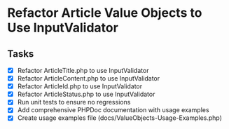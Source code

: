 # Refactor Article Value Objects to Use InputValidator

## Tasks
- [x] Refactor ArticleTitle.php to use InputValidator
- [x] Refactor ArticleContent.php to use InputValidator
- [x] Refactor ArticleId.php to use InputValidator
- [x] Refactor ArticleStatus.php to use InputValidator
- [x] Run unit tests to ensure no regressions
- [x] Add comprehensive PHPDoc documentation with usage examples
- [x] Create usage examples file (docs/ValueObjects-Usage-Examples.php)
